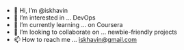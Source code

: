 - 👋 Hi, I’m @iskhavin
- 👀 I’m interested in ... DevOps
- 🌱 I’m currently learning ... on Coursera
- 💞️ I’m looking to collaborate on ... newbie-friendly projects
- 📫 How to reach me ... iskhavin@gmail.com

<!---
iskhavin/iskhavin is a ✨ special ✨ repository because its `README.md` (this file) appears on your GitHub profile.
You can click the Preview link to take a look at your changes.
--->
